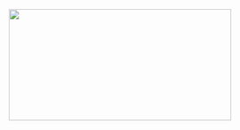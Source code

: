 <div align="center">
  <img height="200" width="400" src="https://i.pinimg.com/736x/59/85/9f/59859fd321fed5cbdee455de2aeb8a2e.jpg"  />
</div>
